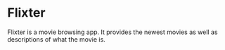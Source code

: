# Flixter
Flixter is a movie browsing app. It provides the newest movies as well as descriptions of what the movie is. 
